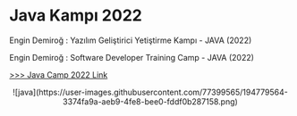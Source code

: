 # Java Kampı 2022
Engin Demiroğ : Yazılım Geliştirici Yetiştirme Kampı - JAVA (2022)

Engin Demiroğ : Software Developer Training Camp - JAVA (2022)

[>>> Java Camp 2022 Link](https://www.youtube.com/watch?v=-XfPd-cQRuo&list=PLqG356ExoxZUGztzAxqIWkkTq8JVa-o3X)

<center>
![java](https://user-images.githubusercontent.com/77399565/194779564-3374fa9a-aeb9-4fe8-bee0-fddf0b287158.png)</center>
